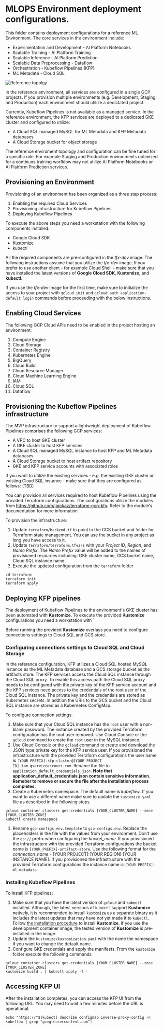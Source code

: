 # MLOPS Environment deployment configurations.

This folder contains deployment configurations for a reference ML Environment. The core services in the environment include:
- Experimentation and Development - AI Platform Notebooks
- Scalable Training - AI Platform Training
- Scalable Inference - AI Platform Prediction
- Scalable Data Preprocessing - Dataflow
- Orchestration - Kubeflow Pipelines (KFP)
- ML Metadata - Cloud SQL

![Reference topolgy](/images/environment.png)

In the reference environment, all services are configured in a single GCP projects. If you provision multiple environments (e.g. Development, Staging, and Production) each environment should utilize a dedictated project.

Currently, Kubeflow Pipelines is not available as a managed service. In the reference environment, the KFP services are deployed to a dedicated GKE cluster and configured to utilize:
- A Cloud SQL managed MySQL for ML Metadata and KFP Metadata databases
- A Cloud Storage bucket for object storage

The reference enviroment topology and configuration can be fine tuned for a specific role. For example Staging and Production environments optimized for a continuos training worfklow may not utilize AI Platform Notebooks or AI Platform Prediction services.

## Provisioning an Environment

Provisioning of an environment has been organized as a three step process:
1. Enabling the required Cloud Services
1. Provisioning infrastructure for Kubeflow Pipelines 
1. Deploying Kubeflow Pipelines 

To execute the above steps you need a workstation with the following components installed:
- Google Cloud SDK 
- Kustomize
- kubectl

All the required components are pre-configured in the *tfx-dev* image. The following instructions assume that you utilize the *tfx-dev* image. If you prefer to use another client - for example Cloud Shell - make sure that you have installed the latest versions of **Google Cloud SDK**, **Kustomize**, and **kubectl**. 

If you use the *tfx-dev* image for the first time, make sure to initialize the access to your project with `gcloud init` and `gcloud auth application-default login` commands before proceeding with the below instructions.

## Enabling Cloud Services
The following GCP Cloud APIs need to be enabled in the project hosting an environment:
1. Compute Engine
2. Cloud Storage
3. Container Registry
4. Kubernetes Engine
5. BigQuery
6. Cloud Build
7. Cloud Resource Manager
8. Cloud Machine Learning Engine
9. IAM
10. Cloud SQL
11. Dataflow


## Provisioning the Kubeflow Pipelines infrastructure

The MVP infrastructure to support a lightweight deployment of Kubeflow Pipelines comprises the following GCP services:
- A VPC to host GKE cluster
- A GKE cluster to host KFP services
- A Cloud SQL managed MySQL instance to host KFP and ML Metadata databases
- A Cloud Storage bucket to host artifact repository
- GKE and KFP service accounts with associated roles

If you want to utilize the existing services - e.g. the existing GKE cluster or existing Cloud SQL instance - make sure that they are configured as follows:
(TBD)

You can provision all services required to host Kubeflow Pipelines using the provided Terraform configurations. The configurations utilize the modules from
https://github.com/jarokaz/terraform-gcp-kfp.
Refer to the module's documentation for more information.

To provision the infrastructure:

1. Update `terraform/backend.tf` to point to the GCS bucket and folder for Terraform state management. You can use the bucket in any project as long you have access to it.
2. Update `terraform/terraform.tfvars` with your *Project ID*, *Region*, and *Name Prefix*. The *Name Prefix* value will be added to the names of provisioned resources including: GKE cluster name, GCS bucket name, Cloud SQL instance name.
3. Execute the updated configuration from the `terraform` folder
```
cd terraform
terraform init
terraform apply
```

## Deploying KFP pipelines

The deployment of Kubeflow Pipelines to the environment's GKE cluster has been automated with **Kustomize**. To execute the provided **Kustomize** configurations you need a workstation with `

Before running the provided **Kustomize** overlays you need to configure connections settings to Cloud SQL and GCS store. 

### Configuring connections settings to Cloud SQL and Cloud Storage

In the reference configuration, KFP utilizes a Cloud SQL hosted MySQL instance as the ML Metadata database and a GCS storage bucket as the artifacts store. The KFP services access the Cloud SQL instance through the Cloud SQL proxy. To enable this access path the Cloud SQL proxy needs to be configured with the private key of the KFP service account and the KFP services need access to the credentials of the root user of the Cloud SQL instance. The private key and the credentials are stored as Kubernetes secrets. In addtion the URIs to the GCS bucket and the Cloud SQL instance are stored as a Kubernetes ConfigMap.

To configure connection settings:
1. Make sure that your Cloud SQL instance has the `root` user with a non-blank password.  The instance created by the provided Terraform configuration has the root user removed. Use Cloud Console or the `gcloud` command to create the `root` user in the MySQL instance.
1. Use Cloud Console or the `gcloud` [command](https://cloud.google.com/sdk/gcloud/reference/iam/service-accounts/keys/create)  to create and download the JSON type private key for the KFP service user. If you provisioned the infrastructure with the provided Terraform configurations the user name is `[YOUR PREFIX]-kfp-cluster@[YOUR PROJECT ID].iam.gserviceaccount.com`. Rename the file to `application_default_credentials.json`. **Note that application_default_credentials.json contain sensitive information. Remeber to remove or secure the file after the installation process completes.**
1. Create a Kubernetes namespace. The default name is *kubeflow*. If you want to use a different name make sure to update the `kustomize.yaml` file as described in the following steps.
```
gcloud container clusters get-credentials [YOUR_CLUSTER_NAME] --zone [YOUR_CLUSTER_ZONE]
kubectl create namespace
```
1. Rename `gcp-configs.env.template` to `gcp-configs.env`. Replace the placeholders in the file with the values from your environment. Don't use the `gs://` prefix when configuring the *bucket_name*. If you provisioned the infrastructure with the provided Terraform configurations the bucket name is `[YOUR_PREFIX]-artifact-store`. Use the following format for the *connection_name* - [YOUR PROJECT]:[YOUR REGION]:[YOUR INSTANCE NAME]. If you provisioned the infrastructure with the provided Terraform configurations the instance name is `[YOUR PREFIX]-ml-metadata`.

 
### Installing Kubeflow Pipelines

To install KFP pipelines:
1. Make sure that you have the latest version of `gcloud` and `kubectl` installed. Although, the latest versions of `kubectl` support **Kustomize** natively, it is recommended to install `kustomize` as a separate binary as it includes the latest updates that may have not yet made it to `kubectl`. Follow [the installation procedure](https://github.com/kubernetes-sigs/kustomize/blob/master/docs/INSTALL.md) to install **Kustomize**. If you use the development container image, the tested version of **Kustomize** is pre-installed in the image.
1. Update the `kustomize/kustomization.yaml` with the name the namespace if you want to change the default name.
1. Configure GKE credentials and apply the manifests. From the `kustomize` folder execute the following commands:
```
gcloud container clusters get-credentials [YOUR_CLUSTER_NAME] --zone [YOUR_CLUSTER_ZONE]
kustomize build . | kubectl apply -f -
```

## Accessing KFP UI

After the installation completes, you can access the KFP UI from the following URL. You may need to wait a few minutes before the URL is operational.

```
echo "https://"$(kubectl describe configmap inverse-proxy-config -n kubeflow | grep "googleusercontent.com")
```
